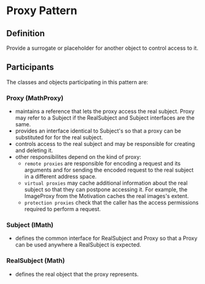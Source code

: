 # Proxy Pattern 
## Definition

Provide a surrogate or placeholder for another object to control access to it.

## Participants

The classes and objects participating in this pattern are:

### Proxy   (MathProxy)
* maintains a reference that lets the proxy access the real subject. Proxy may refer to a Subject if the RealSubject and Subject interfaces are the same.
* provides an interface identical to Subject's so that a proxy can be substituted for for the real subject.
* controls access to the real subject and may be responsible for creating and deleting it.
* other responsibilites depend on the kind of proxy:
	* `remote proxies` are responsible for encoding a request and its arguments and for sending the encoded request to the real subject in a different address space.
	* `virtual proxies` may cache additional information about the real subject so that they can postpone accessing it. For example, the ImageProxy from the Motivation caches the real images's extent.
	* `protection proxies` check that the caller has the access permissions required to perform a request.

### Subject   (IMath)
* defines the common interface for RealSubject and Proxy so that a Proxy can be used anywhere a RealSubject is expected.

### RealSubject   (Math)
* defines the real object that the proxy represents.

